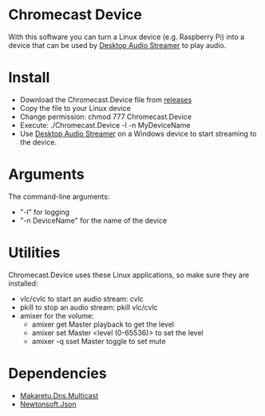 # Chromecast Device

With this software you can turn a Linux device (e.g. Raspberry Pi) into a device that can be used by [Desktop Audio Streamer](https://github.com/SamDel/ChromeCast-Desktop-Audio-Streamer) to play audio.

# Install
- Download the Chromecast.Device file from [releases](https://github.com/SamDel/ChromeCast-Device/releases)
- Copy the file to your Linux device
- Change permission: chmod 777 Chromecast.Device
- Execute: ./Chromecast.Device -l -n MyDeviceName
- Use [Desktop Audio Streamer](https://github.com/SamDel/ChromeCast-Desktop-Audio-Streamer) on a Windows device to start streaming to the device.

# Arguments
The command-line arguments:
- "-l" for logging
- "-n DeviceName" for the name of the device

# Utilities
Chromecast.Device uses these Linux applications, so make sure they are installed:

- vlc/cvlc to start an audio stream: cvlc <url>
- pkill to stop an audio stream: pkill vlc/cvlc
- amixer for the volume:
   * amixer get Master playback to get the level
   * amixer set Master <level (0-65536)> to set the level
   * amixer -q sset Master toggle to set mute

# Dependencies
- [Makaretu.Dns.Multicast](https://github.com/richardschneider/net-mdns)
- [Newtonsoft.Json](https://www.nuget.org/packages/Newtonsoft.Json)

